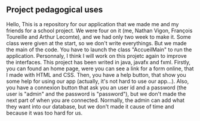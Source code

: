 Project pedagogical uses
---------------------------------------------------------
Hello,
This is a repository for our application that we made me and my friends for a school project.
We were four on it (me, Nathan Vigon, François Toureille and Arthur Lecomte), and we had only two week to make it. Some class were given at the start, so we don't write everythings. But we made the main of the code.
You have to launch the class "AccueilMain" to run the application.
Personnaly, I think I will work on this projetc again to improve the interfaces. 
This project has been writed in java, javafx and fxml. Firstly, you can found an home page, were you can see a link for a form online, that I made with HTML and CSS.
Then, you have a help button, that show you some help for using our app (actually, it's not hard to use our app...). Also, you have a connexion button that ask you an user id and a password (the user is "admin" and the password is "password"), but we don't made the next part of when you are connected. Normally, the admin can add what they want into our database, but we don't made it cause of time and because it was too hard for us.

